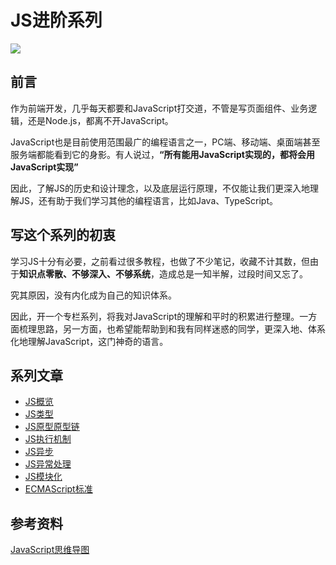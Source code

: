 # JS进阶系列

![](https://oss-1252175178.cos.ap-shanghai.myqcloud.com/JS%E8%BF%9B%E9%98%B6%E7%9F%A5%E8%AF%86%E4%BD%93%E7%B3%BB%E5%A4%A7%E7%BA%B2.png)

## 前言
作为前端开发，几乎每天都要和JavaScript打交道，不管是写页面组件、业务逻辑，还是Node.js，都离不开JavaScript。

JavaScript也是目前使用范围最广的编程语言之一，PC端、移动端、桌面端甚至服务端都能看到它的身影。有人说过，**“所有能用JavaScript实现的，都将会用JavaScript实现”**

因此，了解JS的历史和设计理念，以及底层运行原理，不仅能让我们更深入地理解JS，还有助于我们学习其他的编程语言，比如Java、TypeScript。

## 写这个系列的初衷

学习JS十分有必要，之前看过很多教程，也做了不少笔记，收藏不计其数，但由于**知识点零散、不够深入、不够系统**，造成总是一知半解，过段时间又忘了。

究其原因，没有内化成为自己的知识体系。

因此，开一个专栏系列，将我对JavaScript的理解和平时的积累进行整理。一方面梳理思路，另一方面，也希望能帮助到和我有同样迷惑的同学，更深入地、体系化地理解JavaScript，这门神奇的语言。

## 系列文章
- [JS概览](./JS概览)
- [JS类型](./JS类型)
- [JS原型原型链](./JS原型原型链)
- [JS执行机制](./JS执行机制)
- [JS异步](./JS异步)
- [JS异常处理](./JS异常处理)
- [JS模块化](./JS模块化)
- [ECMAScript标准](./ECMAScript标准)

## 参考资料
[JavaScript思维导图](https://www.processon.com/mindmap/61372ae607912906b8b7ec2c)